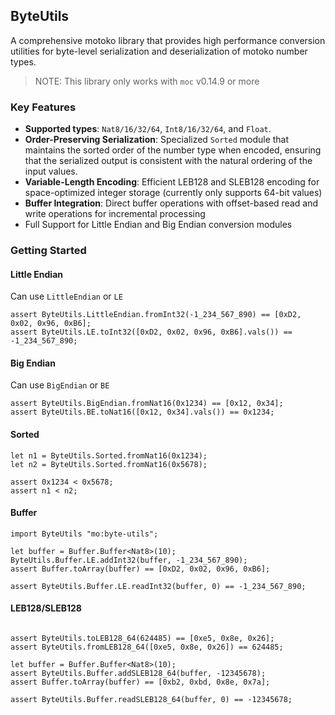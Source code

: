 ## ByteUtils

A comprehensive motoko library that provides high performance conversion utilities for byte-level serialization and deserialization of motoko number types.

> NOTE: This library only works with `moc` v0.14.9 or more

### Key Features

- **Supported types**: `Nat8/16/32/64`, `Int8/16/32/64`, and `Float`.
- **Order-Preserving Serialization**: Specialized `Sorted` module that maintains the sorted order of the number type when encoded, ensuring that the serialized output is consistent with the natural ordering of the input values.
- **Variable-Length Encoding**: Efficient LEB128 and SLEB128 encoding for space-optimized integer storage (currently only supports 64-bit values)
- **Buffer Integration**: Direct buffer operations with offset-based read and write operations for incremental processing
- Full Support for Little Endian and Big Endian conversion modules


### Getting Started

#### Little Endian
Can use `LittleEndian` or `LE`
```motoko
assert ByteUtils.LittleEndian.fromInt32(-1_234_567_890) == [0xD2, 0x02, 0x96, 0xB6];
assert ByteUtils.LE.toInt32([0xD2, 0x02, 0x96, 0xB6].vals()) == -1_234_567_890;
```

#### Big Endian
Can use `BigEndian` or `BE`
```motoko
assert ByteUtils.BigEndian.fromNat16(0x1234) == [0x12, 0x34];
assert ByteUtils.BE.toNat16([0x12, 0x34].vals()) == 0x1234;
```

#### Sorted 

```motoko
let n1 = ByteUtils.Sorted.fromNat16(0x1234);
let n2 = ByteUtils.Sorted.fromNat16(0x5678);

assert 0x1234 < 0x5678;
assert n1 < n2;
```

#### Buffer
```motoko
import ByteUtils "mo:byte-utils";

let buffer = Buffer.Buffer<Nat8>(10);
ByteUtils.Buffer.LE.addInt32(buffer, -1_234_567_890);
assert Buffer.toArray(buffer) == [0xD2, 0x02, 0x96, 0xB6];

assert ByteUtils.Buffer.LE.readInt32(buffer, 0) == -1_234_567_890;

```

#### LEB128/SLEB128

```motoko

assert ByteUtils.toLEB128_64(624485) == [0xe5, 0x8e, 0x26];
assert ByteUtils.fromLEB128_64([0xe5, 0x8e, 0x26]) == 624485;

let buffer = Buffer.Buffer<Nat8>(10);
assert ByteUtils.Buffer.addSLEB128_64(buffer, -12345678);
assert Buffer.toArray(buffer) == [0xb2, 0xbd, 0x8e, 0x7a];

assert ByteUtils.Buffer.readSLEB128_64(buffer, 0) == -12345678;

```